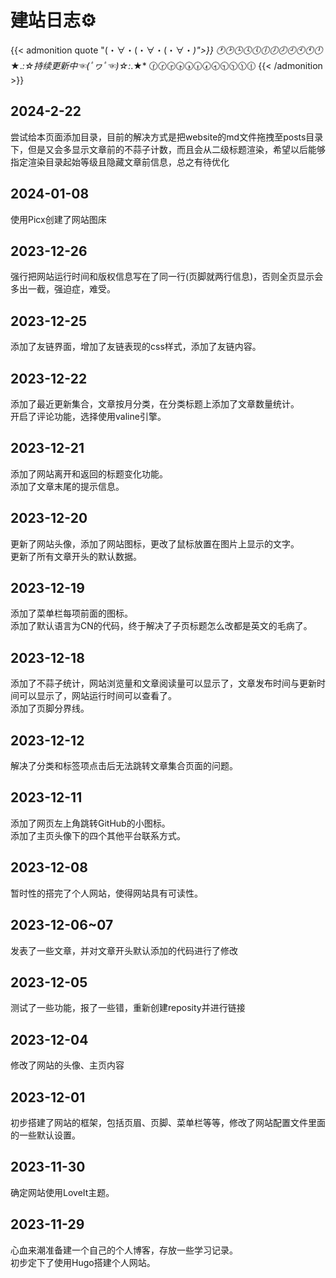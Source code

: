 # 建站日志⚙


{{< admonition quote "(・∀・(・∀・(・∀・*)">}}
🕐🕑🕒🕓🕔🕕🕖🕗🕘🕙🕚🕛*★.*:☆持续更新中☜(ﾟヮﾟ☜)☆:*.★* 🕜🕝🕞🕟🕠🕡🕢🕣🕤🕥🕦🕧
{{< /admonition >}}
## 2024-2-22
尝试给本页面添加目录，目前的解决方式是把website的md文件拖拽至posts目录下，但是又会多显示文章前的不蒜子计数，而且会从二级标题渲染，希望以后能够指定渲染目录起始等级且隐藏文章前信息，总之有待优化
## 2024-01-08
使用Picx创建了网站图床
## 2023-12-26
强行把网站运行时间和版权信息写在了同一行(页脚就两行信息)，否则全页显示会多出一截，强迫症，难受。
## 2023-12-25
添加了友链界面，增加了友链表现的css样式，添加了友链内容。
## 2023-12-22
添加了最近更新集合，文章按月分类，在分类标题上添加了文章数量统计。  
开启了评论功能，选择使用valine引擎。
## 2023-12-21
添加了网站离开和返回的标题变化功能。  
添加了文章末尾的提示信息。
## 2023-12-20
更新了网站头像，添加了网站图标，更改了鼠标放置在图片上显示的文字。  
更新了所有文章开头的默认数据。
## 2023-12-19
添加了菜单栏每项前面的图标。  
添加了默认语言为CN的代码，终于解决了子页标题怎么改都是英文的毛病了。
## 2023-12-18
添加了不蒜子统计，网站浏览量和文章阅读量可以显示了，文章发布时间与更新时间可以显示了，网站运行时间可以查看了。  
添加了页脚分界线。
## 2023-12-12
解决了分类和标签项点击后无法跳转文章集合页面的问题。
## 2023-12-11
添加了网页左上角跳转GitHub的小图标。  
添加了主页头像下的四个其他平台联系方式。
## 2023-12-08
暂时性的搭完了个人网站，使得网站具有可读性。
## 2023-12-06~07
发表了一些文章，并对文章开头默认添加的代码进行了修改
## 2023-12-05
测试了一些功能，报了一些错，重新创建reposity并进行链接
## 2023-12-04
修改了网站的头像、主页内容
## 2023-12-01
初步搭建了网站的框架，包括页眉、页脚、菜单栏等等，修改了网站配置文件里面的一些默认设置。
## 2023-11-30
确定网站使用LoveIt主题。
## 2023-11-29 
心血来潮准备建一个自己的个人博客，存放一些学习记录。  
初步定下了使用Hugo搭建个人网站。
